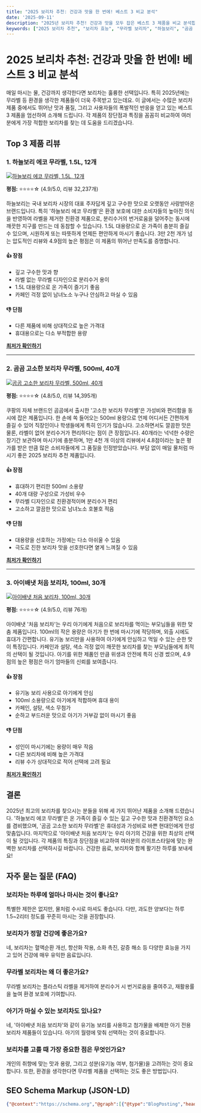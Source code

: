 ```yaml
---
title: "2025 보리차 추천: 건강과 맛을 한 번에! 베스트 3 비교 분석"
date: '2025-09-11'
description: "2025년 보리차 추천! 건강과 맛을 모두 잡은 베스트 3 제품을 비교 분석합니다. 하늘보리, 곰곰, 아이배냇 보리차의 특징, 장단점, 가격을 확인하고 최고의 선택을 하세요."
keywords: ["2025 보리차 추천", "보리차 효능", "무라벨 보리차", "하늘보리", "곰곰 보리차", "아이배냇 보리차", "아기 보리차", "보리차 비교", "건강 음료", "친환경 보리차"]
---
```


# 2025 보리차 추천: 건강과 맛을 한 번에! 베스트 3 비교 분석

매일 마시는 물, 건강까지 생각한다면 보리차는 훌륭한 선택입니다. 특히 2025년에는 무라벨 등 환경을 생각한 제품들이 더욱 주목받고 있는데요. 이 글에서는 수많은 보리차 제품 중에서도 뛰어난 맛과 품질, 그리고 사용자들의 폭발적인 반응을 얻고 있는 베스트 3 제품을 엄선하여 소개해 드립니다. 각 제품의 장단점과 특징을 꼼꼼히 비교하여 여러분에게 가장 적합한 보리차를 찾는 데 도움을 드리겠습니다.

## Top 3 제품 리뷰


### 1. 하늘보리 에코 무라벨, 1.5L, 12개

[![하늘보리 에코 무라벨, 1.5L, 12개](https://thumbnail.coupangcdn.com/thumbnails/remote/492x492ex/image/1025_amir_coupang_oct_80k/8431/e97b05259bca552d081377809cdcb3671a6bdb1678f565507da92331b310.jpg)](https://link.coupang.com/a/cQcvrm)

**평점:** ⭐⭐⭐⭐☆ (4.9/5.0, 리뷰 32,237개)

하늘보리는 국내 보리차 시장의 대표 주자답게 깊고 구수한 맛으로 오랫동안 사랑받아온 브랜드입니다. 특히 '하늘보리 에코 무라벨'은 환경 보호에 대한 소비자들의 높아진 의식을 반영하여 라벨을 제거한 친환경 제품으로, 분리수거의 번거로움을 덜어주는 동시에 깨끗한 지구를 만드는 데 동참할 수 있습니다. 1.5L 대용량으로 온 가족이 충분히 즐길 수 있으며, 시원하게 또는 따뜻하게 언제든 편안하게 마시기 좋습니다. 3만 2천 개가 넘는 압도적인 리뷰와 4.9점의 높은 평점은 이 제품의 뛰어난 만족도를 증명합니다.

#### 👍 장점
- 깊고 구수한 맛과 향
- 라벨 없는 무라벨 디자인으로 분리수거 용이
- 1.5L 대용량으로 온 가족이 즐기기 좋음
- 카페인 걱정 없이 남녀노소 누구나 안심하고 마실 수 있음

#### 👎 단점
- 다른 제품에 비해 상대적으로 높은 가격대
- 휴대용으로는 다소 부적합한 용량

[**최저가 확인하기**](https://link.coupang.com/a/cQcvrm)

---

### 2. 곰곰 고소한 보리차 무라벨, 500ml, 40개

[![곰곰 고소한 보리차 무라벨, 500ml, 40개](https://thumbnail.coupangcdn.com/thumbnails/remote/492x492ex/image/retail/images/1918652972425906-66bb5f9c-288a-4740-b8f0-fd31965f5b9f.jpg)](https://link.coupang.com/a/cQcvQ6)

**평점:** ⭐⭐⭐⭐☆ (4.8/5.0, 리뷰 14,395개)

쿠팡의 자체 브랜드인 곰곰에서 출시한 '고소한 보리차 무라벨'은 가성비와 편리함을 동시에 잡은 제품입니다. 한 손에 쏙 들어오는 500ml 용량으로 언제 어디서든 간편하게 즐길 수 있어 직장인이나 학생들에게 특히 인기가 많습니다. 고소하면서도 깔끔한 맛은 물론, 라벨이 없어 분리수거가 편리하다는 점이 큰 장점입니다. 40개라는 넉넉한 수량은 장기간 보관하며 마시기에 충분하며, 1만 4천 개 이상의 리뷰에서 4.8점이라는 높은 평가를 받은 만큼 많은 소비자들에게 그 품질을 인정받았습니다. 부담 없이 매일 물처럼 마시기 좋은 2025 보리차 추천 제품입니다.

#### 👍 장점
- 휴대하기 편리한 500ml 소용량
- 40개 대량 구성으로 가성비 우수
- 무라벨 디자인으로 친환경적이며 분리수거 편리
- 고소하고 깔끔한 맛으로 남녀노소 호불호 적음

#### 👎 단점
- 대용량을 선호하는 가정에는 다소 아쉬울 수 있음
- 극도로 진한 보리차 맛을 선호한다면 옅게 느껴질 수 있음

[**최저가 확인하기**](https://link.coupang.com/a/cQcvQ6)

---

### 3. 아이배냇 처음 보리차, 100ml, 30개

[![아이배냇 처음 보리차, 100ml, 30개](https://thumbnail.coupangcdn.com/thumbnails/remote/492x492ex/image/retail/images/222682061202484-240f18ae-1ae8-468c-b99b-293d9c9fa342.jpg)](https://link.coupang.com/a/cQcxrk)

**평점:** ⭐⭐⭐⭐☆ (4.9/5.0, 리뷰 76개)

아이배냇 '처음 보리차'는 우리 아기에게 처음으로 보리차를 먹이는 부모님들을 위한 맞춤 제품입니다. 100ml의 작은 용량은 아기가 한 번에 마시기에 적당하며, 외출 시에도 휴대가 간편합니다. 유기농 보리만을 사용하여 아기에게 안심하고 먹일 수 있는 순한 맛이 특징입니다. 카페인과 설탕, 색소 걱정 없이 깨끗한 보리차를 찾는 부모님들에게 최적의 선택이 될 것입니다. 아기를 위한 제품인 만큼 위생과 안전에 특히 신경 썼으며, 4.9점의 높은 평점은 아기 엄마들의 신뢰를 보여줍니다.

#### 👍 장점
- 유기농 보리 사용으로 아기에게 안심
- 100ml 소용량으로 아기에게 적합하며 휴대 용이
- 카페인, 설탕, 색소 무첨가
- 순하고 부드러운 맛으로 아기가 거부감 없이 마시기 좋음

#### 👎 단점
- 성인이 마시기에는 용량이 매우 작음
- 다른 보리차에 비해 높은 가격대
- 리뷰 수가 상대적으로 적어 선택에 고려 필요

[**최저가 확인하기**](https://link.coupang.com/a/cQcxrk)


## 결론

2025년 최고의 보리차를 찾으시는 분들을 위해 세 가지 뛰어난 제품을 소개해 드렸습니다. '하늘보리 에코 무라벨'은 온 가족이 즐길 수 있는 깊고 구수한 맛과 친환경적인 요소를 겸비했으며, '곰곰 고소한 보리차 무라벨'은 휴대성과 가성비로 바쁜 현대인에게 안성맞춤입니다. 마지막으로 '아이배냇 처음 보리차'는 우리 아기의 건강을 위한 최상의 선택이 될 것입니다. 각 제품의 특징과 장단점을 비교하여 여러분의 라이프스타일에 맞는 완벽한 보리차를 선택하시길 바랍니다. 건강한 음료, 보리차와 함께 활기찬 하루를 보내세요!

## 자주 묻는 질문 (FAQ)

### 보리차는 하루에 얼마나 마시는 것이 좋나요?
특별한 제한은 없지만, 물처럼 수시로 마셔도 좋습니다. 다만, 과도한 양보다는 하루 1.5~2리터 정도를 꾸준히 마시는 것을 권장합니다.

### 보리차가 정말 건강에 좋은가요?
네, 보리차는 혈액순환 개선, 항산화 작용, 소화 촉진, 갈증 해소 등 다양한 효능을 가지고 있어 건강에 매우 유익한 음료입니다.

### 무라벨 보리차는 왜 더 좋은가요?
무라벨 보리차는 플라스틱 라벨을 제거하여 분리수거 시 번거로움을 줄여주고, 재활용률을 높여 환경 보호에 기여합니다.

### 아기가 마실 수 있는 보리차도 있나요?
네, '아이배냇 처음 보리차'와 같이 유기농 보리를 사용하고 첨가물을 배제한 아기 전용 보리차 제품들이 있습니다. 아기의 월령에 맞춰 선택하는 것이 중요합니다.

### 보리차를 고를 때 가장 중요한 점은 무엇인가요?
개인의 취향에 맞는 맛과 용량, 그리고 성분(유기농 여부, 첨가물)을 고려하는 것이 중요합니다. 또한, 환경을 생각한다면 무라벨 제품을 선택하는 것도 좋은 방법입니다.

## SEO Schema Markup (JSON-LD)

```json
{"@context":"https://schema.org","@graph":[{"@type":"BlogPosting","headline":"2025 보리차 추천: 건강과 맛을 한 번에! 베스트 3 비교 분석","description":"2025년 보리차 추천! 건강과 맛을 모두 잡은 베스트 3 제품을 비교 분석합니다. 하늘보리, 곰곰, 아이배냇 보리차의 특징, 장단점, 가격을 확인하고 최고의 선택을 하세요.","image":{"@type":"ImageObject","url":"https://thumbnail.coupangcdn.com/thumbnails/remote/492x492ex/image/1025_amir_coupang_oct_80k/8431/e97b05259bca552d081377809cdcb3671a6bdb1678f565507da92331b310.jpg"},"author":{"@type":"Person","name":"콘텐츠 전문가"},"publisher":{"@type":"Organization","name":"블로그 이름","logo":{"@type":"ImageObject","url":"https://example.com/logo.png"}},"datePublished":"2025-09-11","dateModified":"2025-09-11","review":[{"@type":"Review","author":{"@type":"Person","name":"콘텐츠 전문가"},"reviewRating":{"@type":"Rating","ratingValue":"4.9","bestRating":"5"},"reviewBody":"하늘보리 에코 무라벨은 깊고 구수한 맛과 친환경 무라벨 디자인으로 온 가족에게 사랑받는 제품입니다. 3만 2천 개 이상의 리뷰에서 4.9점의 높은 평점을 기록하며 뛰어난 만족도를 입증했습니다.","itemReviewed":{"@type":"Product","name":"하늘보리 에코 무라벨, 1.5L, 12개","image":"https://thumbnail.coupangcdn.com/thumbnails/remote/492x492ex/image/1025_amir_coupang_oct_80k/8431/e97b05259bca552d081377809cdcb3671a6bdb1678f565507da92331b310.jpg","description":"하늘보리는 국내 보리차 시장의 대표 주자답게 깊고 구수한 맛으로 오랫동안 사랑받아온 브랜드입니다. 특히 '하늘보리 에코 무라벨'은 환경 보호에 대한 소비자들의 높아진 의식을 반영하여 라벨을 제거한 친환경 제품으로, 분리수거의 번거로움을 덜어주는 동시에 깨끗한 지구를 만드는 데 동참할 수 있습니다. 1.5L 대용량으로 온 가족이 충분히 즐길 수 있으며, 시원하게 또는 따뜻하게 언제든 편안하게 마시기 좋습니다. 3만 2천 개가 넘는 압도적인 리뷰와 4.9점의 높은 평점은 이 제품의 뛰어난 만족도를 증명합니다.","brand":{"@type":"Brand","name":"하늘보리"},"offers":{"@type":"Offer","url":"https://link.coupang.com/a/cQcvrm","priceCurrency":"KRW","price":"11400","availability":"https://schema.org/InStock"},"aggregateRating":{"@type":"AggregateRating","ratingValue":"4.9","ratingCount":"32237"}}},{"@type":"Review","author":{"@type":"Person","name":"콘텐츠 전문가"},"reviewRating":{"@type":"Rating","ratingValue":"4.8","bestRating":"5"},"reviewBody":"곰곰 고소한 보리차 무라벨은 휴대하기 좋은 500ml 용량과 합리적인 가격으로 바쁜 현대인에게 최적화된 제품입니다. 1만 4천 개 이상의 리뷰에서 4.8점의 높은 평가를 받았습니다.","itemReviewed":{"@type":"Product","name":"곰곰 고소한 보리차 무라벨, 500ml, 40개","image":"https://thumbnail.coupangcdn.com/thumbnails/remote/492x492ex/image/retail/images/1918652972425906-66bb5f9c-288a-4740-b8f0-fd31965f5b9f.jpg","description":"쿠팡의 자체 브랜드인 곰곰에서 출시한 '고소한 보리차 무라벨'은 가성비와 편리함을 동시에 잡은 제품입니다. 한 손에 쏙 들어오는 500ml 용량으로 언제 어디서든 간편하게 즐길 수 있어 직장인이나 학생들에게 특히 인기가 많습니다. 고소하면서도 깔끔한 맛은 물론, 라벨이 없어 분리수거가 편리하다는 점이 큰 장점입니다. 40개라는 넉넉한 수량은 장기간 보관하며 마시기에 충분하며, 1만 4천 개 이상의 리뷰에서 4.8점이라는 높은 평가를 받은 만큼 많은 소비자들에게 그 품질을 인정받았습니다. 부담 없이 매일 물처럼 마시기 좋은 2025 보리차 추천 제품입니다.","brand":{"@type":"Brand","name":"gomgom"},"offers":{"@type":"Offer","url":"https://link.coupang.com/a/cQcvQ6","priceCurrency":"KRW","price":"24560","availability":"https://schema.org/InStock"},"aggregateRating":{"@type":"AggregateRating","ratingValue":"4.8","ratingCount":"14395"}}},{"@type":"Review","author":{"@type":"Person","name":"콘텐츠 전문가"},"reviewRating":{"@type":"Rating","ratingValue":"4.9","bestRating":"5"},"reviewBody":"아이배냇 처음 보리차는 유기농 보리로 만든 아기 전용 보리차로, 순하고 안전하게 아기에게 처음 보리차를 경험하게 해줍니다. 4.9점의 높은 평점을 받으며 부모들의 신뢰를 얻고 있습니다.","itemReviewed":{"@type":"Product","name":"아이배냇 처음 보리차, 100ml, 30개","image":"https://thumbnail.coupangcdn.com/thumbnails/remote/492x492ex/image/retail/images/222682061202484-240f18ae-1ae8-468c-b99b-293d9c9fa342.jpg","description":"아이배냇 '처음 보리차'는 우리 아기에게 처음으로 보리차를 먹이는 부모님들을 위한 맞춤 제품입니다. 100ml의 작은 용량은 아기가 한 번에 마시기에 적당하며, 외출 시에도 휴대가 간편합니다. 유기농 보리만을 사용하여 아기에게 안심하고 먹일 수 있는 순한 맛이 특징입니다. 카페인과 설탕, 색소 걱정 없이 깨끗한 보리차를 찾는 부모님들에게 최적의 선택이 될 것입니다. 아기를 위한 제품인 만큼 위생과 안전에 특히 신경 썼으며, 4.9점의 높은 평점은 아기 엄마들의 신뢰를 보여줍니다.","brand":{"@type":"Brand","name":"아이배냇"},"offers":{"@type":"Offer","url":"https://link.coupang.com/a/cQcxrk","priceCurrency":"KRW","price":"22500","availability":"https://schema.org/InStock"},"aggregateRating":{"@type":"AggregateRating","ratingValue":"4.9","ratingCount":"76"}}}]},{"@type":"FAQPage","mainEntity":[{"@type":"Question","name":"보리차는 하루에 얼마나 마시는 것이 좋나요?","acceptedAnswer":{"@type":"Answer","text":"특별한 제한은 없지만, 물처럼 수시로 마셔도 좋습니다. 다만, 과도한 양보다는 하루 1.5~2리터 정도를 꾸준히 마시는 것을 권장합니다."}},{"@type":"Question","name":"보리차가 정말 건강에 좋은가요?","acceptedAnswer":{"@type":"Answer","text":"네, 보리차는 혈액순환 개선, 항산화 작용, 소화 촉진, 갈증 해소 등 다양한 효능을 가지고 있어 건강에 매우 유익한 음료입니다."}},{"@type":"Question","name":"무라벨 보리차는 왜 더 좋은가요?","acceptedAnswer":{"@type":"Answer","text":"무라벨 보리차는 플라스틱 라벨을 제거하여 분리수거 시 번거로움을 줄여주고, 재활용률을 높여 환경 보호에 기여합니다."}},{"@type":"Question","name":"아기가 마실 수 있는 보리차도 있나요?","acceptedAnswer":{"@type":"Answer","text":"네, '아이배냇 처음 보리차'와 같이 유기농 보리를 사용하고 첨가물을 배제한 아기 전용 보리차 제품들이 있습니다. 아기의 월령에 맞춰 선택하는 것이 중요합니다."}},{"@type":"Question","name":"보리차를 고를 때 가장 중요한 점은 무엇인가요?","acceptedAnswer":{"@type":"Answer","text":"개인의 취향에 맞는 맛과 용량, 그리고 성분(유기농 여부, 첨가물)을 고려하는 것이 중요합니다. 또한, 환경을 생각한다면 무라벨 제품을 선택하는 것도 좋은 방법입니다."}}]}]} 
```
